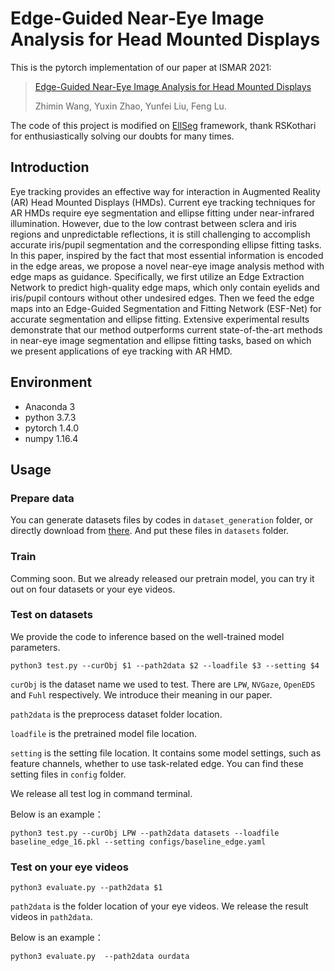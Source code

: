 # Edge-Guided Near-Eye Image Analysis for Head Mounted Displays
This is the pytorch implementation of our paper at ISMAR 2021:
> [Edge-Guided Near-Eye Image Analysis for Head Mounted Displays](https://arxiv.org/abs/2009)
>
> Zhimin Wang, Yuxin Zhao, Yunfei Liu, Feng Lu.

The code of this project is modified on [EllSeg](https://github.com/RSKothari/EllSeg) framework, thank RSKothari for enthusiastically solving our doubts for many times.

## Introduction

Eye tracking provides an effective way for interaction in Augmented Reality (AR) Head Mounted Displays (HMDs). Current eye tracking techniques for AR HMDs require eye segmentation and ellipse fitting under near-infrared illumination. However, due to the low contrast between sclera and iris regions and unpredictable reflections, it is still challenging to accomplish accurate iris/pupil segmentation and the corresponding ellipse fitting tasks. In this paper, inspired by the fact that most essential information is encoded in the edge areas, we propose a novel near-eye image analysis method with edge maps as guidance. Specifically, we first utilize an Edge Extraction Network to predict high-quality edge maps, which only contain eyelids and iris/pupil contours without other undesired edges. Then we feed the edge maps into an Edge-Guided Segmentation and Fitting Network (ESF-Net) for accurate segmentation and ellipse fitting. Extensive experimental results demonstrate that our method outperforms current state-of-the-art methods in near-eye image segmentation and ellipse fitting tasks, based on which we present applications of eye tracking with AR HMD.



## Environment

- Anaconda 3
- python 3.7.3
- pytorch 1.4.0
- numpy 1.16.4 

## Usage

### Prepare data

You can generate datasets files by codes in `dataset_generation` folder, or directly download from [there](https://drive.google.com/). And put these files in `datasets` folder.

### Train

Comming soon. But we already released our pretrain model, you can try it out on four datasets or your eye videos.


### Test on datasets

We provide the code to inference based on the well-trained model parameters.

```shell
python3 test.py --curObj $1 --path2data $2 --loadfile $3 --setting $4
```

`curObj` is the dataset name we used to test. There are `LPW`, `NVGaze`, `OpenEDS` and `Fuhl` respectively.  We introduce their meaning in our paper.

`path2data` is the preprocess dataset folder location. 

`loadfile` is the pretrained model file location.

`setting` is  the setting file location. It contains some model settings, such as feature channels, whether to use task-related edge. You can find these setting files in `config` folder.

We release all test log in command terminal.

Below is an example：

```shell
python3 test.py --curObj LPW --path2data datasets --loadfile baseline_edge_16.pkl --setting configs/baseline_edge.yaml
```

### Test on your eye videos 
```shell
python3 evaluate.py --path2data $1 
```

`path2data` is the folder location of your eye videos. 
We release the result videos in `path2data`.

Below is an example：

```shell
python3 evaluate.py  --path2data ourdata
```
